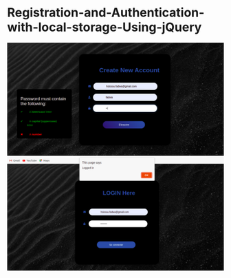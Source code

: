 # Registration-and-Authentication-with-local-storage-Using-jQuery


![alt text](https://github.com/FadwaHs/Registration-and-Authentication-with-local-storage-Using-jQuery/blob/main/images/signup.png)
![alt text](https://github.com/FadwaHs/Registration-and-Authentication-with-local-storage-Using-jQuery/blob/main/images/Login.png)
